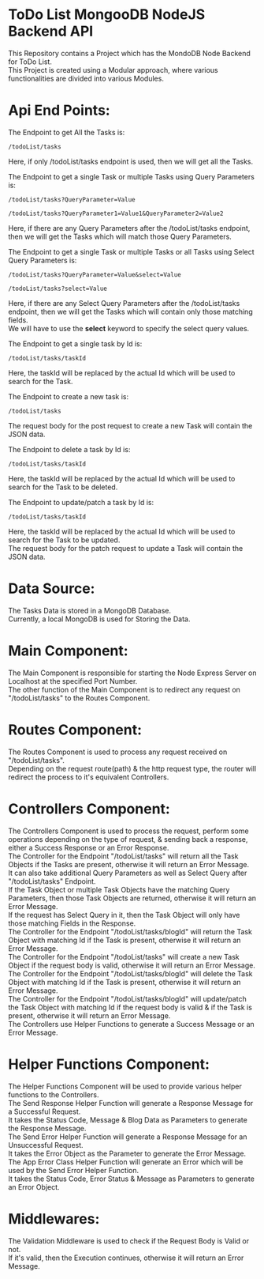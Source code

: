 # ToDo List MongooDB NodeJS Backend API

This Repository contains a Project which has the MondoDB Node Backend for ToDo List.\
This Project is created using a Modular approach, where various functionalities are divided into various Modules.

# Api End Points:

The Endpoint to get All the Tasks is:

    /todoList/tasks

Here, if only /todoList/tasks endpoint is used, then we will get all the Tasks.

The Endpoint to get a single Task or multiple Tasks using Query Parameters is:

    /todoList/tasks?QueryParameter=Value

    /todoList/tasks?QueryParameter1=Value1&QueryParameter2=Value2

Here, if there are any Query Parameters after the /todoList/tasks endpoint, then we will get the Tasks which will match those Query Parameters.

The Endpoint to get a single Task or multiple Tasks or all Tasks using Select Query Parameters is:

    /todoList/tasks?QueryParameter=Value&select=Value

    /todoList/tasks?select=Value

Here, if there are any Select Query Parameters after the /todoList/tasks endpoint, then we will get the Tasks which will contain only those matching fields.\
We will have to use the **select** keyword to specify the select query values.

The Endpoint to get a single task by Id is:

    /todoList/tasks/taskId

Here, the taskId will be replaced by the actual Id which will be used to search for the Task.

The Endpoint to create a new task is:

    /todoList/tasks

The request body for the post request to create a new Task will contain the JSON data.

The Endpoint to delete a task by Id is:

    /todoList/tasks/taskId

Here, the taskId will be replaced by the actual Id which will be used to search for the Task to be deleted.

The Endpoint to update/patch a task by Id is:

    /todoList/tasks/taskId

Here, the taskId will be replaced by the actual Id which will be used to search for the Task to be updated.\
The request body for the patch request to update a Task will contain the JSON data.

# Data Source:

The Tasks Data is stored in a MongoDB Database.\
Currently, a local MongoDB is used for Storing the Data.

# Main Component:

The Main Component is responsible for starting the Node Express Server on Localhost at the specified Port Number.\
The other function of the Main Component is to redirect any request on "/todoList/tasks" to the Routes Component.

# Routes Component:

The Routes Component is used to process any request received on "/todoList/tasks".\
Depending on the request route(path) & the http request type, the router will redirect the process to it's equivalent Controllers.

# Controllers Component:

The Controllers Component is used to process the request, perform some operations depending on the type of request, & sending back a response, either a Success Response or an Error Response.\
The Controller for the Endpoint "/todoList/tasks" will return all the Task Objects if the Tasks are present, otherwise it will return an Error Message.\
It can also take additional Query Parameters as well as Select Query after "/todoList/tasks" Endpoint.\
If the Task Object or multiple Task Objects have the matching Query Parameters, then those Task Objects are returned, otherwise it will return an Error Message.\
If the request has Select Query in it, then the Task Object will only have those matching Fields in the Response.\
The Controller for the Endpoint "/todoList/tasks/blogId" will return the Task Object with matching Id if the Task is present, otherwise it will return an Error Message.\
The Controller for the Endpoint "/todoList/tasks" will create a new Task Object if the request body is valid, otherwise it will return an Error Message.\
The Controller for the Endpoint "/todoList/tasks/blogId" will delete the Task Object with matching Id if the Task is present, otherwise it will return an Error Message.\
The Controller for the Endpoint "/todoList/tasks/blogId" will update/patch the Task Object with matching Id if the request body is valid & if the Task is present, otherwise it will return an Error Message.\
The Controllers use Helper Functions to generate a Success Message or an Error Message.

# Helper Functions Component:

The Helper Functions Component will be used to provide various helper functions to the Controllers.\
The Send Response Helper Function will generate a Response Message for a Successful Request.\
It takes the Status Code, Message & Blog Data as Parameters to generate the Response Message.\
The Send Error Helper Function will generate a Response Message for an Unsuccessful Request.\
It takes the Error Object as the Parameter to generate the Error Message.\
The App Error Class Helper Function will generate an Error which will be used by the Send Error Helper Function.\
It takes the Status Code, Error Status & Message as Parameters to generate an Error Object.

# Middlewares:

The Validation Middleware is used to check if the Request Body is Valid or not.\
If it's valid, then the Execution continues, otherwise it will return an Error Message.

<!-- # Demo: -->

<!-- Live Demo of the NodeJS Blogs Backend API can be found here:\
https://node-todoList-backend.herokuapp.com/todoList/tasks/ -->
